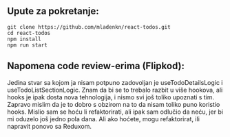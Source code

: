 ## Upute za pokretanje:
`git clone https://github.com/mladenkn/react-todos.git`<br>
`cd react-todos`<br>
`npm install`<br>
`npm run start`<br>

## Napomena code review-erima (Flipkod):
Jedina stvar sa kojom ja nisam potpuno zadovoljan je useTodoDetailsLogic i useTodoListSectionLogic. Znam da bi se to trebalo razbit u više hookova, ali hooks je ipak dosta nova tehnologija, i nismo svi još toliko upoznati s tim. Zapravo mislim da je to dobro s obzirom na to da nisam toliko puno koristio hooks. 
Mislio sam se hoću li refaktorirati, ali ipak sam odlučio da neću, jer bi mi oduzelo još jedno pola dana. Ali ako hoćete, mogu refaktorirat, ili napravit ponovo sa Reduxom.
